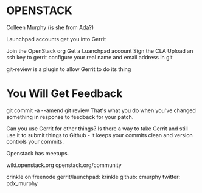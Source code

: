 OPENSTACK
=========
Colleen Murphy (is she from Ada?)

Launchpad accounts get you into Gerrit

Join the OpenStack org
Get a Luanchpad account
Sign the CLA
Upload an ssh key to gerrit
 configure your real name and email address in git

git-review is a plugin to allow Gerrit to do its thing

You Will Get Feedback
=====================
git commit -a --amend
git review
That's what you do when you've changed something in response to feedback for your patch.

Can you use Gerrit for other things? Is there a way to take Gerrit and still use it to submit things to Github - it keeps your commits clean and version controls your commits.

Openstack has meetups.

wiki.openstack.org
openstack.org/community

crinkle on freenode
gerrit/launchpad: krinkle
github: cmurphy
twitter: pdx_murphy

